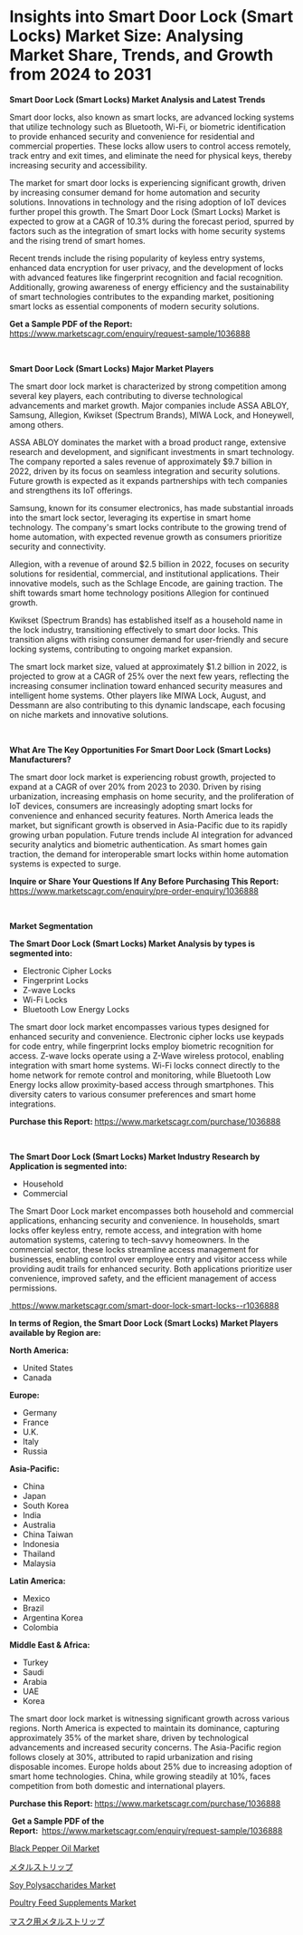 <p><h1>Insights into Smart Door Lock (Smart Locks) Market Size: Analysing Market Share, Trends, and Growth from 2024 to 2031</h1></p><p><strong>Smart Door Lock (Smart Locks) Market Analysis and Latest Trends</strong></p>
<p><p>Smart door locks, also known as smart locks, are advanced locking systems that utilize technology such as Bluetooth, Wi-Fi, or biometric identification to provide enhanced security and convenience for residential and commercial properties. These locks allow users to control access remotely, track entry and exit times, and eliminate the need for physical keys, thereby increasing security and accessibility.</p><p>The market for smart door locks is experiencing significant growth, driven by increasing consumer demand for home automation and security solutions. Innovations in technology and the rising adoption of IoT devices further propel this growth. The Smart Door Lock (Smart Locks) Market is expected to grow at a CAGR of 10.3% during the forecast period, spurred by factors such as the integration of smart locks with home security systems and the rising trend of smart homes.</p><p>Recent trends include the rising popularity of keyless entry systems, enhanced data encryption for user privacy, and the development of locks with advanced features like fingerprint recognition and facial recognition. Additionally, growing awareness of energy efficiency and the sustainability of smart technologies contributes to the expanding market, positioning smart locks as essential components of modern security solutions.</p></p>
<p><strong>Get a Sample PDF of the Report:&nbsp;</strong> <a href="https://www.marketscagr.com/enquiry/request-sample/1036888">https://www.marketscagr.com/enquiry/request-sample/1036888</a></p>
<p>&nbsp;</p>
<p><strong>Smart Door Lock (Smart Locks) Major Market Players</strong></p>
<p><p>The smart door lock market is characterized by strong competition among several key players, each contributing to diverse technological advancements and market growth. Major companies include ASSA ABLOY, Samsung, Allegion, Kwikset (Spectrum Brands), MIWA Lock, and Honeywell, among others.</p><p>ASSA ABLOY dominates the market with a broad product range, extensive research and development, and significant investments in smart technology. The company reported a sales revenue of approximately $9.7 billion in 2022, driven by its focus on seamless integration and security solutions. Future growth is expected as it expands partnerships with tech companies and strengthens its IoT offerings.</p><p>Samsung, known for its consumer electronics, has made substantial inroads into the smart lock sector, leveraging its expertise in smart home technology. The company's smart locks contribute to the growing trend of home automation, with expected revenue growth as consumers prioritize security and connectivity.</p><p>Allegion, with a revenue of around $2.5 billion in 2022, focuses on security solutions for residential, commercial, and institutional applications. Their innovative models, such as the Schlage Encode, are gaining traction. The shift towards smart home technology positions Allegion for continued growth.</p><p>Kwikset (Spectrum Brands) has established itself as a household name in the lock industry, transitioning effectively to smart door locks. This transition aligns with rising consumer demand for user-friendly and secure locking systems, contributing to ongoing market expansion.</p><p>The smart lock market size, valued at approximately $1.2 billion in 2022, is projected to grow at a CAGR of 25% over the next few years, reflecting the increasing consumer inclination toward enhanced security measures and intelligent home systems. Other players like MIWA Lock, August, and Dessmann are also contributing to this dynamic landscape, each focusing on niche markets and innovative solutions.</p></p>
<p>&nbsp;</p>
<p><strong>What Are The Key Opportunities For Smart Door Lock (Smart Locks) Manufacturers?</strong></p>
<p><p>The smart door lock market is experiencing robust growth, projected to expand at a CAGR of over 20% from 2023 to 2030. Driven by rising urbanization, increasing emphasis on home security, and the proliferation of IoT devices, consumers are increasingly adopting smart locks for convenience and enhanced security features. North America leads the market, but significant growth is observed in Asia-Pacific due to its rapidly growing urban population. Future trends include AI integration for advanced security analytics and biometric authentication. As smart homes gain traction, the demand for interoperable smart locks within home automation systems is expected to surge.</p></p>
<p><strong>Inquire or Share Your Questions If Any Before Purchasing This Report:</strong> <a href="https://www.marketscagr.com/enquiry/pre-order-enquiry/1036888">https://www.marketscagr.com/enquiry/pre-order-enquiry/1036888</a></p>
<p>&nbsp;</p>
<p><strong>Market Segmentation</strong></p>
<p><strong>The Smart Door Lock (Smart Locks) Market Analysis by types is segmented into:</strong></p>
<p><ul><li>Electronic Cipher Locks</li><li>Fingerprint Locks</li><li>Z-wave Locks</li><li>Wi-Fi Locks</li><li>Bluetooth Low Energy Locks</li></ul></p>
<p><p>The smart door lock market encompasses various types designed for enhanced security and convenience. Electronic cipher locks use keypads for code entry, while fingerprint locks employ biometric recognition for access. Z-wave locks operate using a Z-Wave wireless protocol, enabling integration with smart home systems. Wi-Fi locks connect directly to the home network for remote control and monitoring, while Bluetooth Low Energy locks allow proximity-based access through smartphones. This diversity caters to various consumer preferences and smart home integrations.</p></p>
<p><strong>Purchase this Report:&nbsp;</strong><a href="https://www.marketscagr.com/purchase/1036888">https://www.marketscagr.com/purchase/1036888</a></p>
<p>&nbsp;</p>
<p><strong>The Smart Door Lock (Smart Locks) Market Industry Research by Application is segmented into:</strong></p>
<p><ul><li>Household</li><li>Commercial</li></ul></p>
<p><p>The Smart Door Lock market encompasses both household and commercial applications, enhancing security and convenience. In households, smart locks offer keyless entry, remote access, and integration with home automation systems, catering to tech-savvy homeowners. In the commercial sector, these locks streamline access management for businesses, enabling control over employee entry and visitor access while providing audit trails for enhanced security. Both applications prioritize user convenience, improved safety, and the efficient management of access permissions.</p></p>
<p><a href="https://www.marketscagr.com/smart-door-lock-smart-locks--r1036888">&nbsp;https://www.marketscagr.com/smart-door-lock-smart-locks--r1036888</a></p>
<p><strong>In terms of Region, the Smart Door Lock (Smart Locks) Market Players available by Region are:</strong></p>
<p>
    <p> <strong> North America: </strong>
        <ul>
            <li>United States</li>
            <li>Canada</li>
        </ul>
        </p> 
    <p> <strong> Europe: </strong>
        <ul>
            <li>Germany</li>
            <li>France</li>
            <li>U.K.</li>
            <li>Italy</li>
            <li>Russia</li>
        </ul>
        </p> 
    <p> <strong> Asia-Pacific: </strong>
        <ul>
            <li>China</li>
            <li>Japan</li>
            <li>South Korea</li>
            <li>India</li>
            <li>Australia</li>
            <li>China Taiwan</li>
            <li>Indonesia</li>
            <li>Thailand</li>
            <li>Malaysia</li>
        </ul>
        </p> 
    <p> <strong> Latin America: </strong>
        <ul>
            <li>Mexico</li>
            <li>Brazil</li>
            <li>Argentina Korea</li>
            <li>Colombia</li>
        </ul>
        </p> 
    <p> <strong> Middle East & Africa: </strong>
        <ul>
            <li>Turkey</li>
            <li>Saudi</li>
            <li>Arabia</li>
            <li>UAE</li>
            <li>Korea</li>
        </ul>
    </p>
    </p>
<p><p>The smart door lock market is witnessing significant growth across various regions. North America is expected to maintain its dominance, capturing approximately 35% of the market share, driven by technological advancements and increased security concerns. The Asia-Pacific region follows closely at 30%, attributed to rapid urbanization and rising disposable incomes. Europe holds about 25% due to increasing adoption of smart home technologies. China, while growing steadily at 10%, faces competition from both domestic and international players.</p></p>
<p><strong>Purchase this Report: </strong><a href="https://www.marketscagr.com/purchase/1036888">https://www.marketscagr.com/purchase/1036888</a></p>
<p>&nbsp;<strong>Get a Sample PDF of the Report:&nbsp;&nbsp;</strong><a href="https://www.marketscagr.com/enquiry/request-sample/1036888">https://www.marketscagr.com/enquiry/request-sample/1036888</a></p>
<p><strong></strong></p>
<p><p><a href="https://issuu.com/reportprime-2/docs/black-pepper-oil-market-size-2030.p_124eaab5d33a88">Black Pepper Oil Market</a></p><p><a href="https://medium.com/@tffpskgy95/metal-strips-market-%E3%81%AE%E3%82%B0%E3%83%AD%E3%83%BC%E3%83%90%E3%83%AB%E5%B8%82%E5%A0%B4%E6%A6%82%E8%A6%81%E3%81%AF-%E4%B8%96%E7%95%8C%E3%81%8A%E3%82%88%E3%81%B3%E4%B8%BB%E8%A6%81%E5%B8%82%E5%A0%B4%E3%81%AB%E3%81%8A%E3%81%91%E3%82%8B%E6%A5%AD%E7%95%8C%E3%81%AB%E5%BD%B1%E9%9F%BF%E3%82%92%E4%B8%8E%E3%81%88%E3%82%8B%E4%B8%BB%E8%A6%81%E3%81%AA%E3%83%88%E3%83%AC%E3%83%B3%E3%83%89%E3%81%AB%E3%81%A4%E3%81%84%E3%81%A6-%E7%8B%AC%E8%87%AA%E3%81%AE%E8%A6%96%E7%82%B9%E3%82%92%E6%8F%90%E4%BE%9B%E3%81%97%E3%81%BE%E3%81%99-587b73ce269f">メタルストリップ</a></p><p><a href="https://www.linkedin.com/pulse/soy-polysaccharides-market-outlook-forecast-from-2024-2031-udedc?trackingId=erT6z8ytRNiHmem3%2Fn1yzw%3D%3D">Soy Polysaccharides Market</a></p><p><a href="https://issuu.com/reportprime-2/docs/poultry-feed-supplements-market-siz_011ece581c840f">Poultry Feed Supplements Market</a></p><p><a href="https://medium.com/@tffpskgy95/metal-strips-for-masks-market-%E3%81%AF-%E3%82%B3%E3%82%B9%E3%83%88%E7%AE%A1%E7%90%86%E3%81%A8%E5%8A%B9%E7%8E%87%E5%90%91%E4%B8%8A%E3%82%92%E5%84%AA%E5%85%88%E3%81%97%E3%81%BE%E3%81%99-%E3%81%95%E3%82%89%E3%81%AB-%E5%A0%B1%E5%91%8A%E6%9B%B8%E3%81%AF%E5%B8%82%E5%A0%B4%E3%81%AE%E9%9C%80%E8%A6%81%E9%9D%A2%E3%81%A8%E4%BE%9B%E7%B5%A6%E9%9D%A2%E3%81%AE%E4%B8%A1%E6%96%B9%E3%82%92%E3%82%AB%E3%83%90%E3%83%BC%E3%81%97%E3%81%A6%E3%81%84%E3%81%BE%E3%81%99-metal-strips-for-a88c8da72f9f">マスク用メタルストリップ</a></p></p>